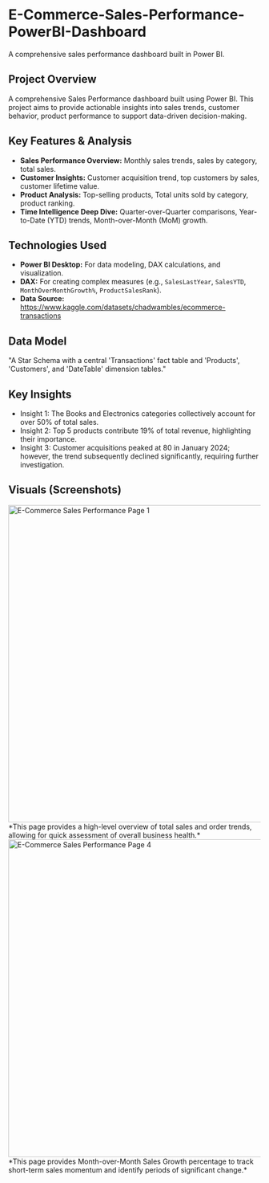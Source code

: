 # E-Commerce-Sales-Performance-PowerBI-Dashboard
A comprehensive sales performance dashboard built in Power BI.

## Project Overview
A comprehensive Sales Performance dashboard built using Power BI. This project aims to provide actionable insights into sales trends, customer behavior, product performance to support data-driven decision-making.

## Key Features & Analysis
- **Sales Performance Overview:** Monthly sales trends, sales by category, total sales.
- **Customer Insights:** Customer acquisition trend, top customers by sales, customer lifetime value.
- **Product Analysis:** Top-selling products, Total units sold by category, product ranking.
- **Time Intelligence Deep Dive:** Quarter-over-Quarter comparisons, Year-to-Date (YTD) trends, Month-over-Month (MoM) growth.

## Technologies Used
- **Power BI Desktop:** For data modeling, DAX calculations, and visualization.
- **DAX:** For creating complex measures (e.g., `SalesLastYear`, `SalesYTD`, `MonthOverMonthGrowth%`, `ProductSalesRank`).
- **Data Source:** https://www.kaggle.com/datasets/chadwambles/ecommerce-transactions

## Data Model
"A Star Schema with a central 'Transactions' fact table and 'Products', 'Customers', and 'DateTable' dimension tables."

## Key Insights
- Insight 1: The Books and Electronics categories collectively account for over 50% of total sales.
- Insight 2: Top 5 products contribute 19% of total revenue, highlighting their importance.
- Insight 3: Customer acquisitions peaked at 80 in January 2024; however, the trend subsequently declined significantly, requiring further investigation.


## Visuals (Screenshots)
<img width="632" alt="E-Commerce Sales Performance Page 1" src="https://github.com/user-attachments/assets/b60be60a-4d6b-4244-bf2b-70d9145605e7" />
*This page provides a high-level overview of total sales and order trends, allowing for quick assessment of overall business health.*

<img width="633" alt="E-Commerce Sales Performance Page 4" src="https://github.com/user-attachments/assets/63a2987b-b1a5-4433-bfca-dc844f779216" />
*This page provides Month-over-Month Sales Growth percentage to track short-term sales momentum and identify periods of significant change.*
